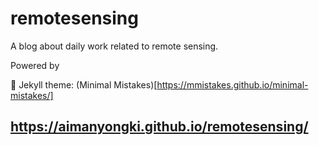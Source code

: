 # remotesensing
A blog about daily work related to remote sensing. 
 
Powered by 

:triangular_ruler: Jekyll theme: (Minimal Mistakes)[https://mmistakes.github.io/minimal-mistakes/]

## https://aimanyongki.github.io/remotesensing/
